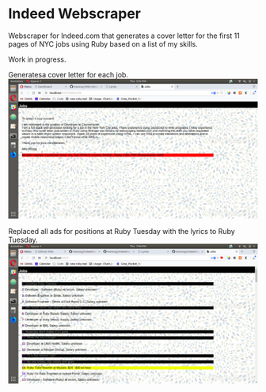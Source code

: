 # Indeed Webscraper

Webscraper for Indeed.com that generates a cover letter for the first 11 pages of NYC jobs using Ruby based on a list of my skills.

Work in progress.

Generatesa cover letter for each job.
![Screenshot](https://raw.githubusercontent.com/mwissig/indeed-webscraper/master/public/images/Screenshot%20from%202018-08-09%2017-52-27.png)

Replaced all ads for positions at Ruby Tuesday with the lyrics to Ruby Tuesday.
![Screenshot](https://raw.githubusercontent.com/mwissig/indeed-webscraper/master/public/images/Screenshot%20from%202018-08-09%2019-44-24.png)
